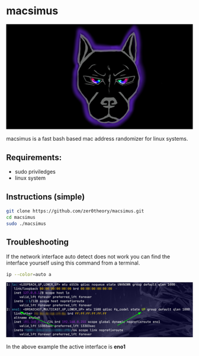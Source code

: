 # macsimus

![Max](max.jpg)


macsimus is a fast bash based mac address randomizer for linux systems.

## Requirements:
  * sudo priviledges
  * linux system

## Instructions (simple)

```sh
git clone https://github.com/zer0theory/macsimus.git
cd macsimus
sudo ./macsimus
```

## Troubleshooting

If the network interface auto detect does not work you can find the interface yourself using this command from a terminal.

```sh
ip --color=auto a
```
![figure 01](eg01.png)

In the above example the active interface is **eno1**

